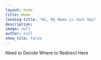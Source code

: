 ```yaml
---
layout: home
title: Home
landing-title: "Hi, My Name is Joel Hay"
description: 
image: null
author: null
show_tile: false
---
```


Need to Decide Where to Redirect Here

